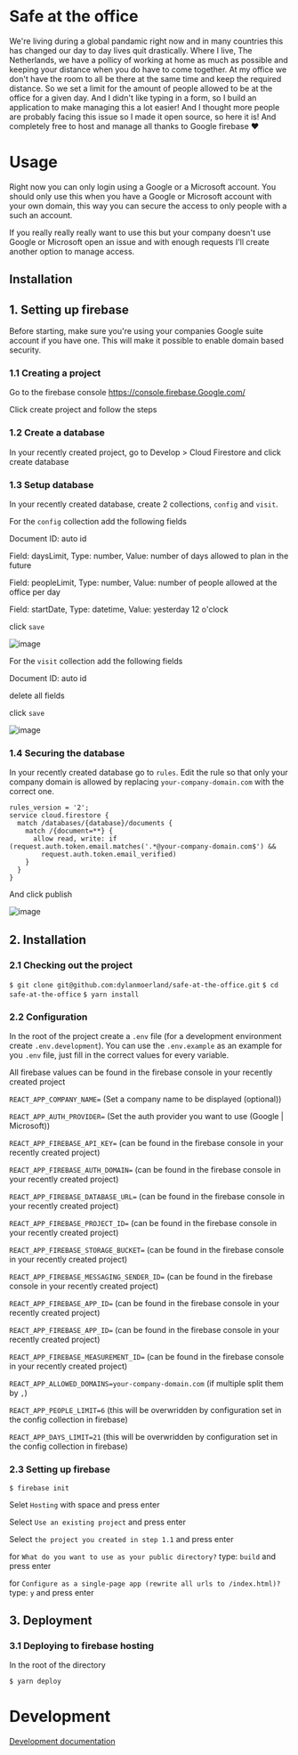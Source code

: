 # Safe at the office

We're living during a global pandamic right now and in many countries this has changed our day to day lives quit drastically. Where I live, The Netherlands, we have a pollicy of working at home as much as possible and keeping your distance when you do have to come together. At my office we don't have the room to all be there at the same time and keep the required distance. So we set a limit for the amount of people allowed to be at the office for a given day. And I didn't like typing in a form, so I build an application to make managing this a lot easier! And I thought more people are probably facing this issue so I made it open source, so here it is! And completely free to host and manage all thanks to Google firebase ❤️

# Usage

Right now you can only login using a Google or a Microsoft account. You should only use this when you have a Google or Microsoft account with your own domain, this way you can secure the access to only people with a such an account.

If you really really really want to use this but your company doesn't use Google or Microsoft open an issue and with enough requests I'll create another option to manage access.

## Installation

## 1. Setting up firebase

Before starting, make sure you're using your companies Google suite account if you have one. This will make it possible to enable domain based security.

### 1.1 Creating a project

Go to the firebase console https://console.firebase.Google.com/

Click create project and follow the steps

### 1.2 Create a database

In your recently created project, go to Develop > Cloud Firestore and click create database

### 1.3 Setup database

In your recently created database, create 2 collections, `config` and `visit`.

For the `config` collection add the following fields

Document ID: auto id

Field: daysLimit, Type: number, Value: number of days allowed to plan in the future

Field: peopleLimit, Type: number, Value: number of people allowed at the office per day

Field: startDate, Type: datetime, Value: yesterday 12 o'clock

click `save`

![image](https://github.com/dylanmoerland/safe-at-the-office/blob/master/docs/images/1_3_config.png)

For the `visit` collection add the following fields

Document ID: auto id

delete all fields

click `save`

![image](https://github.com/dylanmoerland/safe-at-the-office/blob/master/docs/images/1_3_visit.png)

### 1.4 Securing the database

In your recently created database go to `rules`. Edit the rule so that only your company domain is allowed by replacing `your-company-domain.com` with the correct one.

```
rules_version = '2';
service cloud.firestore {
  match /databases/{database}/documents {
    match /{document=**} {
      allow read, write: if (request.auth.token.email.matches('.*@your-company-domain.com$') &&
        request.auth.token.email_verified)
    }
  }
}
```

And click publish

![image](https://github.com/dylanmoerland/safe-at-the-office/blob/master/docs/images/1_4_rules.png)

## 2. Installation

### 2.1 Checking out the project

`$ git clone git@github.com:dylanmoerland/safe-at-the-office.git`
`$ cd safe-at-the-office`
`$ yarn install`

### 2.2 Configuration

In the root of the project create a `.env` file (for a development environment create `.env.development`).
You can use the `.env.example` as an example for you `.env` file, just fill in the correct values for every variable.

All firebase values can be found in the firebase console in your recently created project

`REACT_APP_COMPANY_NAME=` (Set a company name to be displayed (optional))

`REACT_APP_AUTH_PROVIDER=` (Set the auth provider you want to use (Google | Microsoft))

`REACT_APP_FIREBASE_API_KEY=` (can be found in the firebase console in your recently created project)

`REACT_APP_FIREBASE_AUTH_DOMAIN=` (can be found in the firebase console in your recently created project)

`REACT_APP_FIREBASE_DATABASE_URL=` (can be found in the firebase console in your recently created project)

`REACT_APP_FIREBASE_PROJECT_ID=` (can be found in the firebase console in your recently created project)

`REACT_APP_FIREBASE_STORAGE_BUCKET=` (can be found in the firebase console in your recently created project)

`REACT_APP_FIREBASE_MESSAGING_SENDER_ID=` (can be found in the firebase console in your recently created project)

`REACT_APP_FIREBASE_APP_ID=` (can be found in the firebase console in your recently created project)

`REACT_APP_FIREBASE_APP_ID=` (can be found in the firebase console in your recently created project)

`REACT_APP_FIREBASE_MEASUREMENT_ID=` (can be found in the firebase console in your recently created project)

`REACT_APP_ALLOWED_DOMAINS=your-company-domain.com` (if multiple split them by `,`)

`REACT_APP_PEOPLE_LIMIT=6` (this will be overwridden by configuration set in the config collection in firebase)

`REACT_APP_DAYS_LIMIT=21` (this will be overwridden by configuration set in the config collection in firebase)

### 2.3 Setting up firebase

`$ firebase init`

Selet `Hosting` with space and press enter

Select `Use an existing project` and press enter

Select `the project you created in step 1.1` and press enter

for `What do you want to use as your public directory?` type: `build` and press enter

for `Configure as a single-page app (rewrite all urls to /index.html)?` type: `y` and press enter

## 3. Deployment

### 3.1 Deploying to firebase hosting

In the root of the directory

`$ yarn deploy`

# Development

[Development documentation](https://github.com/dylanmoerland/safe-at-the-office/blob/master/docs/development.md)

